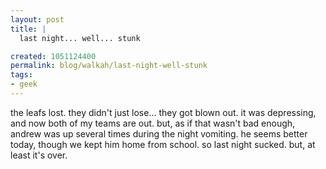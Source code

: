 ```yaml
--- 
layout: post
title: |
  last night... well... stunk

created: 1051124400
permalink: blog/walkah/last-night-well-stunk
tags: 
- geek
---
```

<!--timestamp:1051124400:-->

the leafs lost. they didn't just lose... they got blown out. it was depressing, and now both of my teams are out.  but, as if that wasn't bad enough, andrew was up several times during the night vomiting. he seems better today, though we kept him home from school.  so last night sucked. but, at least it's over.
